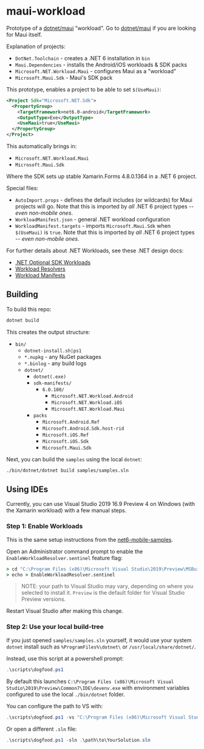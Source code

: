 # maui-workload

Prototype of a [dotnet/maui][maui] "workload". Go to
[dotnet/maui][maui] if you are looking for Maui itself.

Explanation of projects:

* `DotNet.Toolchain` - creates a .NET 6 installation in `bin`
* `Maui.Dependencies` - installs the Android/iOS workloads & SDK packs
* `Microsoft.NET.Workload.Maui` - configures Maui as a "workload"
* `Microsoft.Maui.Sdk` - Maui's SDK pack

This prototype, enables a project to be able to set `$(UseMaui)`:

```xml
<Project Sdk="Microsoft.NET.Sdk">
  <PropertyGroup>
    <TargetFramework>net6.0-android</TargetFramework>
    <OutputType>Exe</OutputType>
    <UseMaui>true</UseMaui>
  </PropertyGroup>
</Project>
```

This automatically brings in:

* `Microsoft.NET.Workload.Maui`
* `Microsoft.Maui.Sdk`

Where the SDK sets up stable Xamarin.Forms 4.8.0.1364 in a .NET 6 project.

Special files:

* `AutoImport.props` - defines the default includes (or wildcards) for
  Maui projects will go. Note that this is imported by *all* .NET 6
  project types -- *even non-mobile ones*.
* `WorkloadManifest.json` - general .NET workload configuration
* `WorkloadManifest.targets` - imports `Microsoft.Maui.Sdk` when
  `$(UseMaui)` is `true`. Note that this is imported by *all* .NET 6
  project types -- *even non-mobile ones*.

For further details about .NET Workloads, see these .NET design docs:

* [.NET Optional SDK Workloads](https://github.com/dotnet/designs/blob/main/accepted/2020/workloads/workloads.md)
* [Workload Resolvers](https://github.com/dotnet/designs/blob/main/accepted/2020/workloads/workload-resolvers.md)
* [Workload Manifests](https://github.com/dotnet/designs/pull/120/files)

[maui]: https://github.com/dotnet/maui

## Building

To build this repo:

```bash
dotnet build
```

This creates the output structure:

* `bin/`
  * `dotnet-install.sh|ps1`
  * `*.nupkg` - any NuGet packages
  * `*.binlog` - any build logs
  * `dotnet/`
    * `dotnet(.exe)`
    * `sdk-manifests/`
      * `6.0.100/`
        * `Microsoft.NET.Workload.Android`
        * `Microsoft.NET.Workload.iOS`
        * `Microsoft.NET.Workload.Maui`
    * `packs`
      * `Microsoft.Android.Ref`
      * `Microsoft.Android.Sdk.host-rid`
      * `Microsoft.iOS.Ref`
      * `Microsoft.iOS.Sdk`
      * `Microsoft.Maui.Sdk`

Next, you can build the `samples` using the local `dotnet`:

```bash
./bin/dotnet/dotnet build samples/samples.sln
```

## Using IDEs

Currently, you can use Visual Studio 2019 16.9 Preview 4 on Windows
(with the Xamarin workload) with a few manual steps.

### Step 1: Enable Workloads

This is the same setup instructions from the
[net6-mobile-samples][net6-mobile-samples-ides].

Open an Administrator command prompt to enable the
`EnableWorkloadResolver.sentinel` feature flag:

```cmd
> cd "C:\Program Files (x86)\Microsoft Visual Studio\2019\Preview\MSBuild\Current\Bin\SdkResolvers\Microsoft.DotNet.MSBuildSdkResolver"
> echo > EnableWorkloadResolver.sentinel
```

> NOTE: your path to Visual Studio may vary, depending on where you
> selected to install it. `Preview` is the default folder for Visual
> Studio Preview versions.

Restart Visual Studio after making this change.

[net6-mobile-samples-ides]: https://github.com/dotnet/net6-mobile-samples#using-ides

### Step 2: Use your local build-tree

If you just opened `samples/samples.sln` yourself, it would use your
system `dotnet` install such as `%ProgramFiles%\dotnet\` or
`/usr/local/share/dotnet/`.

Instead, use this script at a powershell prompt:

```powershell
.\scripts\dogfood.ps1
```

By default this launches `C:\Program Files (x86)\Microsoft Visual
Studio\2019\Preview\Common7\IDE\devenv.exe` with environment variables
configured to use the local `./bin/dotnet` folder.

You can configure the path to VS with:

```powershell
.\scripts\dogfood.ps1 -vs "C:\Program Files (x86)\Microsoft Visual Studio\2019\Enterprise\Common7\IDE\devenv.exe"
```

Or open a different `.sln` file:

```powershell
.\scripts\dogfood.ps1 -sln .\path\to\YourSolution.sln
```
